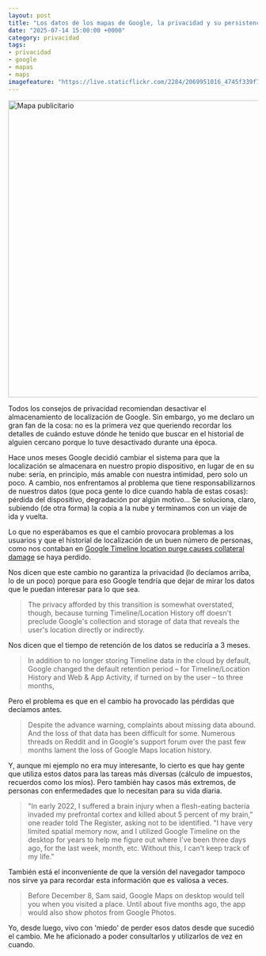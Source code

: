 ```yaml
---
layout: post
title: "Los datos de los mapas de Google, la privacidad y su persistencia"
date: "2025-07-14 15:00:00 +0000"
category: privacidad
tags:
- privacidad
- google
- mapas
- maps
imagefeature: "https://live.staticflickr.com/2284/2069951016_4745f339f7_z.jpg"
---
```

<a data-flickr-embed="true" href="https://www.flickr.com/photos/fernand0/2069951016/" title="Mapa publicitario"><img src="https://live.staticflickr.com/2284/2069951016_4745f339f7_c.jpg" width="800" height="600" alt="Mapa publicitario"/></a><script async src="//embedr.flickr.com/assets/client-code.js" charset="utf-8"></script>

Todos los consejos de privacidad recomiendan desactivar el almacenamiento de localización de Google. Sin embargo, yo me declaro un gran fan de la cosa: no es la primera vez que queriendo recordar los detalles de cuándo estuve dónde he tenido que buscar en el historial de alguien cercano porque lo tuve desactivado durante una época.

Hace unos meses Google decidió cambiar el sistema para que la localización se almacenara en nuestro propio dispositivo, en lugar de en su nube: sería, en principio, más amable con nuestra intimidad, pero solo un poco. A cambio, nos enfrentamos al problema que tiene responsabilizarnos de nuestros datos (que poca gente lo dice cuando habla de estas cosas): pérdida del dispositivo, degradación por algún motivo... Se soluciona, claro, subiendo (de otra forma) la copia a la nube y terminamos con un viaje de ida y vuelta.

Lo que no esperábamos es que el cambio provocara problemas a los usuarios y que el historial de localización de un buen número de personas, como nos contaban en [Google Timeline location purge causes collateral damage](https://www.theregister.com/2024/12/13/google_timeline_purge/) se haya perdido.

Nos dicen que este cambio no garantiza la privacidad (lo decíamos arriba, lo de un poco) porque para eso Google tendría que dejar de mirar los datos que le puedan interesar para lo que sea.

> The privacy afforded by this transition is somewhat overstated, though, because turning Timeline/Location History off doesn't preclude Google's collection and storage of data that reveals the user's location directly or indirectly.

Nos dicen que el tiempo de retención de los datos se reduciría a 3 meses.

> In addition to no longer storing Timeline data in the cloud by default, Google changed the default retention period – for Timeline/Location History and Web & App Activity, if turned on by the user – to three months,

Pero el problema es que en el cambio ha provocado las pérdidas que decíamos antes.

> Despite the advance warning, complaints about missing data abound. And the loss of that data has been difficult for some. Numerous threads on Reddit and in Google's support forum over the past few months lament the loss of Google Maps location history.

Y, aunque mi ejemplo no era muy interesante, lo cierto es que hay gente que utiliza estos datos para las tareas más diversas (cálculo de impuestos, recuerdos como los míos). Pero también hay casos más extremos, de personas con enfermedades que lo necesitan para su vida diaria.

> "In early 2022, I suffered a brain injury when a flesh-eating bacteria invaded my prefrontal cortex and killed about 5 percent of my brain," one reader told The Register, asking not to be identified. "I have very limited spatial memory now, and I utilized Google Timeline on the desktop for years to help me figure out where I've been three days ago, for the last week, month, etc. Without this, I can't keep track of my life."

También está el inconveniente de que la versión del navegador tampoco nos sirve ya para recordar esta información que es valiosa a veces.

> Before December 8, Sam said, Google Maps on desktop would tell you when you visited a place. Until about five months ago, the app would also show photos from Google Photos.

Yo, desde luego, vivo con 'miedo' de perder esos datos desde que sucedió el cambio. Me he aficionado a poder consultarlos y utilizarlos de vez en cuando.
